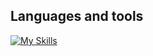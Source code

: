 ## Languages and tools
[![My Skills](https://skillicons.dev/icons?i=js,ts,nodejs,html,css,jquery,git,github,vscode)](https://skillicons.dev)
